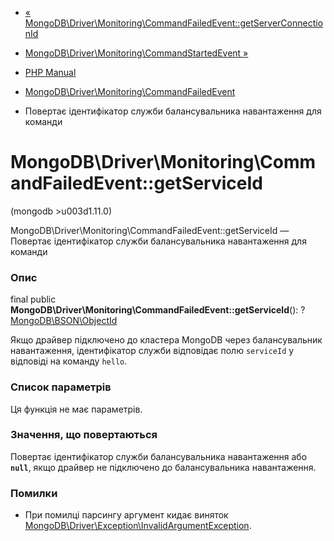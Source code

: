 - [«
MongoDB\Driver\Monitoring\CommandFailedEvent::getServerConnectionId](mongodb-driver-monitoring-commandfailedevent.getserverconnectionid.md)
- [MongoDB\Driver\Monitoring\CommandStartedEvent
»](class.mongodb-driver-monitoring-commandstartedevent.md)

- [PHP Manual](index.md)
- [MongoDB\Driver\Monitoring\CommandFailedEvent](class.mongodb-driver-monitoring-commandfailedevent.md)
- Повертає ідентифікатор служби балансувальника навантаження для команди

# MongoDB\Driver\Monitoring\CommandFailedEvent::getServiceId

(mongodb \>u003d1.11.0)

MongoDB\Driver\Monitoring\CommandFailedEvent::getServiceId — Повертає
ідентифікатор служби балансувальника навантаження для команди

### Опис

final public
**MongoDB\Driver\Monitoring\CommandFailedEvent::getServiceId**():
?[MongoDB\BSON\ObjectId](class.mongodb-bson-objectid.md)

Якщо драйвер підключено до кластера MongoDB через балансувальник навантаження,
ідентифікатор служби відповідає полю `serviceId` у відповіді на команду
`hello`.

### Список параметрів

Ця функція не має параметрів.

### Значення, що повертаються

Повертає ідентифікатор служби балансувальника навантаження або **`null`**,
якщо драйвер не підключено до балансувальника навантаження.

### Помилки

- При помилці парсингу аргумент кидає виняток
[MongoDB\Driver\Exception\InvalidArgumentException](class.mongodb-driver-exception-invalidargumentexception.md).
